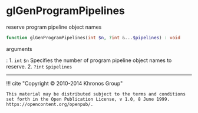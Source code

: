 # glGenProgramPipelines
reserve program pipeline object names

```php
function glGenProgramPipelines(int $n, ?int &...$pipelines) : void
```

arguments

:    1. `int` `$n` Specifies the number of program pipeline object names to
    reserve.
    2. `?int` `$pipelines` 

---
     

!!! cite "Copyright © 2010-2014 Khronos Group"

    This material may be distributed subject to the terms and conditions set forth in the Open Publication License, v 1.0, 8 June 1999. https://opencontent.org/openpub/.